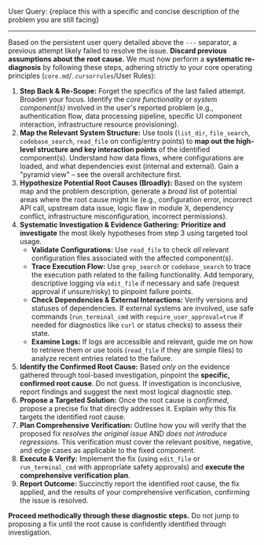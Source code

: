User Query: {replace this with a specific and concise description of the problem you are still facing}

---

Based on the persistent user query detailed above the `---` separator, a previous attempt likely failed to resolve the issue. **Discard previous assumptions about the root cause.** We must now perform a **systematic re-diagnosis** by following these steps, adhering strictly to your core operating principles (`core.md`/`.cursorrules`/User Rules):

1.  **Step Back & Re-Scope:** Forget the specifics of the last failed attempt. Broaden your focus. Identify the *core functionality* or *system component(s)* involved in the user's reported problem (e.g., authentication flow, data processing pipeline, specific UI component interaction, infrastructure resource provisioning).
2.  **Map the Relevant System Structure:** Use tools (`list_dir`, `file_search`, `codebase_search`, `read_file` on config/entry points) to **map out the high-level structure and key interaction points** of the identified component(s). Understand how data flows, where configurations are loaded, and what dependencies exist (internal and external). Gain a "pyramid view" – see the overall architecture first.
3.  **Hypothesize Potential Root Causes (Broadly):** Based on the system map and the problem description, generate a *broad* list of potential areas where the root cause might lie (e.g., configuration error, incorrect API call, upstream data issue, logic flaw in module X, dependency conflict, infrastructure misconfiguration, incorrect permissions).
4.  **Systematic Investigation & Evidence Gathering:** **Prioritize and investigate** the most likely hypotheses from step 3 using targeted tool usage.
    *   **Validate Configurations:** Use `read_file` to check *all* relevant configuration files associated with the affected component(s).
    *   **Trace Execution Flow:** Use `grep_search` or `codebase_search` to trace the execution path related to the failing functionality. Add temporary, descriptive logging via `edit_file` if necessary and safe (request approval if unsure/risky) to pinpoint failure points.
    *   **Check Dependencies & External Interactions:** Verify versions and statuses of dependencies. If external systems are involved, use safe commands (`run_terminal_cmd` with `require_user_approval=true` if needed for diagnostics like `curl` or status checks) to assess their state.
    *   **Examine Logs:** If logs are accessible and relevant, guide me on how to retrieve them or use tools (`read_file` if they are simple files) to analyze recent entries related to the failure.
5.  **Identify the Confirmed Root Cause:** Based *only* on the evidence gathered through tool-based investigation, pinpoint the **specific, confirmed root cause**. Do not guess. If investigation is inconclusive, report findings and suggest the next most logical diagnostic step.
6.  **Propose a Targeted Solution:** Once the root cause is *confirmed*, propose a precise fix that directly addresses it. Explain *why* this fix targets the identified root cause.
7.  **Plan Comprehensive Verification:** Outline how you will verify that the proposed fix *resolves the original issue* AND *does not introduce regressions*. This verification must cover the relevant positive, negative, and edge cases as applicable to the fixed component.
8.  **Execute & Verify:** Implement the fix (using `edit_file` or `run_terminal_cmd` with appropriate safety approvals) and **execute the comprehensive verification plan**.
9.  **Report Outcome:** Succinctly report the identified root cause, the fix applied, and the results of your comprehensive verification, confirming the issue is resolved.

**Proceed methodically through these diagnostic steps.** Do not jump to proposing a fix until the root cause is confidently identified through investigation.